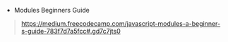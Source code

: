 * Modules Beginners Guide

> https://medium.freecodecamp.com/javascript-modules-a-beginner-s-guide-783f7d7a5fcc#.gd7c7jts0